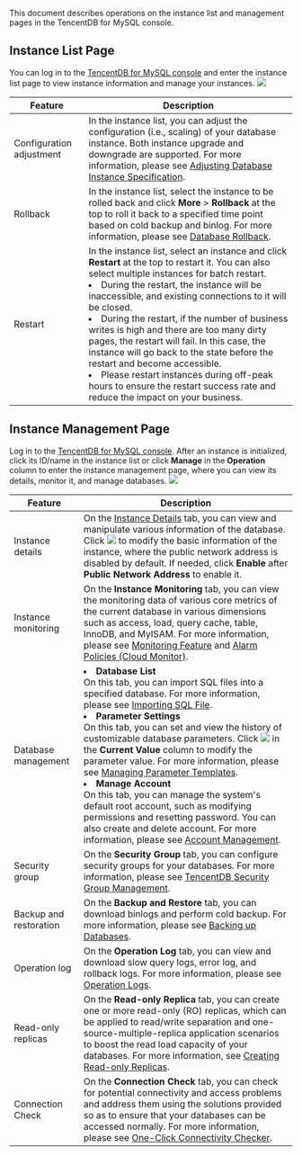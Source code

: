 This document describes operations on the instance list and management pages in the TencentDB for MySQL console.

## Instance List Page
You can log in to the [TencentDB for MySQL console](https://console.cloud.tencent.com/cdb) and enter the instance list page to view instance information and manage your instances.
![](https://main.qcloudimg.com/raw/51001a389fec3fc1d62d45ff0f0895f9.png)

| Feature | Description |
|---------|---------|
| Configuration adjustment | In the instance list, you can adjust the configuration (i.e., scaling) of your database instance. Both instance upgrade and downgrade are supported. For more information, please see [Adjusting Database Instance Specification](https://intl.cloud.tencent.com/document/product/236/19707). |
| Rollback | In the instance list, select the instance to be rolled back and click **More** > **Rollback** at the top to roll it back to a specified time point based on cold backup and binlog. For more information, please see [Database Rollback](https://intl.cloud.tencent.com/document/product/236/7276).|
| Restart | In the instance list, select an instance and click **Restart** at the top to restart it. You can also select multiple instances for batch restart. <li>During the restart, the instance will be inaccessible, and existing connections to it will be closed. <li>During the restart, if the number of business writes is high and there are too many dirty pages, the restart will fail. In this case, the instance will go back to the state before the restart and become accessible. <li>Please restart instances during off-peak hours to ensure the restart success rate and reduce the impact on your business. |

## Instance Management Page
Log in to the [TencentDB for MySQL console](https://console.cloud.tencent.com/cdb). After an instance is initialized, click its ID/name in the instance list or click **Manage** in the **Operation** column to enter the instance management page, where you can view its details, monitor it, and manage databases.
![](https://main.qcloudimg.com/raw/167ee41bc241ef2e5a68c5fc160112d4.png)

| Feature | Description |
|---------|---------|
| Instance details | On the [Instance Details](https://console.cloud.tencent.com/cdb) tab, you can view and manipulate various information of the database. Click <img src="https://main.qcloudimg.com/raw/071659c8118f8c9b94d4ab90cebbd955.png"  style="margin:0;"> to modify the basic information of the instance, where the public network address is disabled by default. If needed, click **Enable** after **Public Network Address** to enable it. |
| Instance monitoring | On the **Instance Monitoring** tab, you can view the monitoring data of various core metrics of the current database in various dimensions such as access, load, query cache, table, InnoDB, and MyISAM. For more information, please see [Monitoring Feature](https://intl.cloud.tencent.com/document/product/236/8455) and [Alarm Policies (Cloud Monitor)](https://intl.cloud.tencent.com/document/product/236/8457). |
| Database management | <li> **Database List** <br>On this tab, you can import SQL files into a specified database. For more information, please see [Importing SQL File](https://intl.cloud.tencent.com/document/product/236/8466). <li>**Parameter Settings**<br>On this tab, you can set and view the history of customizable database parameters. Click <img src="https://main.qcloudimg.com/raw/071659c8118f8c9b94d4ab90cebbd955.png"  style="margin:0;"> in the **Current Value** column to modify the parameter value. For more information, please see [Managing Parameter Templates](https://intl.cloud.tencent.com/document/product/236/31906). <li>**Manage Account**<br>On this tab, you can manage the system's default root account, such as modifying permissions and resetting password. You can also create and delete account. For more information, please see [Account Management](https://intl.cloud.tencent.com/document/product/236/31900). |
| Security group | On the **Security Group** tab, you can configure security groups for your databases. For more information, please see [TencentDB Security Group Management](https://intl.cloud.tencent.com/document/product/236/14470).|
| Backup and restoration | On the **Backup and Restore** tab, you can download binlogs and perform cold backup. For more information, please see [Backing up Databases](https://intl.cloud.tencent.com/document/product/236/37796).|
| Operation log | On the **Operation Log** tab, you can view and download slow query logs, error log, and rollback logs. For more information, please see [Operation Logs](https://intl.cloud.tencent.com/document/product/236/34588). |
| Read-only replicas | On the **Read-only Replica** tab, you can create one or more read-only (RO) replicas, which can be applied to read/write separation and one-source-multiple-replica application scenarios to boost the read load capacity of your databases. For more information, see [Creating Read-only Replicas](https://intl.cloud.tencent.com/document/product/236/7270).|
| Connection Check | On the **Connection Check** tab, you can check for potential connectivity and access problems and address them using the solutions provided so as to ensure that your databases can be accessed normally. For more information, please see [One-Click Connectivity Checker](https://intl.cloud.tencent.com/document/product/236/31927).|


